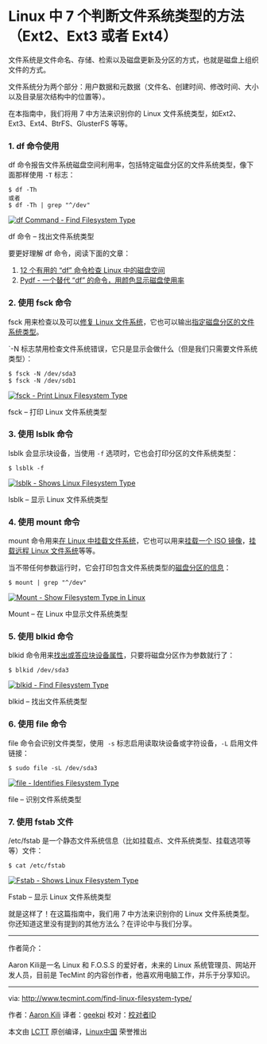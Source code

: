 Linux 中 7 个判断文件系统类型的方法（Ext2、Ext3 或者 Ext4）
============================================================


文件系统是文件命名、存储、检索以及磁盘更新及分区的方式，也就是磁盘上组织文件的方式。

文件系统分为两个部分：用户数据和元数据（文件名、创建时间、修改时间、大小以及目录层次结构中的位置等）。

在本指南中，我们将用 7 中方法来识别你的 Linux 文件系统类型，如Ext2、Ext3、Ext4、BtrFS、GlusterFS 等等。

### 1\. df 命令使用

df 命令报告文件系统磁盘空间利用率，包括特定磁盘分区的文件系统类型，像下面那样使用 `-T` 标志：

```
$ df -Th
或者
$ df -Th | grep "^/dev"
```
[
 ![df Command - Find Filesystem Type](http://www.tecmint.com/wp-content/uploads/2017/03/Find-Filesystem-Type-Using-df-Command.png) 
][3]

df 命令 – 找出文件系统类型

要更好理解 df 命令，阅读下面的文章：

1.  [12 个有用的 “df” 命令检查 Linux 中的磁盘空间][1]
2.  [Pydf - 一个替代 “df” 的命令，用颜色显示磁盘使用率][2]

### 2\. 使用 fsck 命令

fsck 用来检查以及可以[修复 Linux 文件系统][4]，它也可以输出[指定磁盘分区的文件系统类型][5]。

`-N 标志禁用检查文件系统错误，它只是显示会做什么（但是我们只需要文件系统类型）：

```
$ fsck -N /dev/sda3
$ fsck -N /dev/sdb1
```
[
 ![fsck - Print Linux Filesystem Type](http://www.tecmint.com/wp-content/uploads/2017/03/fsck-Print-Linux-Filesystem-Type.png) 
][6]

fsck – 打印 Linux 文件系统类型

### 3\. 使用 lsblk 命令

lsblk 会显示块设备，当使用 `-f` 选项时，它也会打印分区的文件系统类型：

```
$ lsblk -f
```
[
 ![lsblk - Shows Linux Filesystem Type](http://www.tecmint.com/wp-content/uploads/2017/03/lsblk-Shows-Linux-Filesystem-Type.png) 
][7]

lsblk – 显示 Linux 文件系统类型

### 4\. 使用 mount 命令

mount 命令用来[在 Linux 中挂载文件系统][8]，它也可以用来[挂载一个 ISO 镜像][9]，[挂载远程 Linux 文件系统][10]等等。

当不带任何参数运行时，它会打印包含文件系统类型的[磁盘分区的信息][11]：

```
$ mount | grep "^/dev"
```
[
 ![Mount - Show Filesystem Type in Linux](http://www.tecmint.com/wp-content/uploads/2017/03/Mount-Show-Filesystem-Type.png) 
][12]

Mount – 在 Linux 中显示文件系统类型

### 5\. 使用 blkid 命令

blkid 命令用来[找出或答应块设备属性][13]，只要将磁盘分区作为参数就行了：

```
$ blkid /dev/sda3
```
[
 ![blkid - Find Filesystem Type](http://www.tecmint.com/wp-content/uploads/2017/03/blkid-Find-Filesystem-Type.png) 
][14]

blkid – 找出文件系统类型

### 6\. 使用 file 命令

file 命令会识别文件类型，使用  `-s` 标志启用读取块设备或字符设备，`-L` 启用文件链接：

```
$ sudo file -sL /dev/sda3
```
[
 ![file - Identifies Filesystem Type](http://www.tecmint.com/wp-content/uploads/2017/03/file-command-identifies-filesystem-type.png) 
][15]

file – 识别文件系统类型

### 7\. 使用 fstab 文件

/etc/fstab 是一个静态文件系统信息（比如挂载点、文件系统类型、挂载选项等等）文件：

```
$ cat /etc/fstab
```
[
 ![Fstab - Shows Linux Filesystem Type](http://www.tecmint.com/wp-content/uploads/2017/03/fstab-shows-filesystem-types.png) 
][16]

Fstab – 显示 Linux 文件系统类型

就是这样了！在这篇指南中，我们用 7 中方法来识别你的 Linux 文件系统类型。你还知道这里没有提到的其他方法么？在评论中与我们分享。

--------------------------------------------------------------------------------

作者简介：

Aaron Kili是一名 Linux 和 F.O.S.S 的爱好者，未来的 Linux 系统管理员、网站开发人员，目前是 TecMint 的内容创作者，他喜欢用电脑工作，并乐于分享知识。

--------------------------------------------------------------------------------

via: http://www.tecmint.com/find-linux-filesystem-type/

作者：[Aaron Kili][a]
译者：[geekpi](https://github.com/geekpi)
校对：[校对者ID](https://github.com/校对者ID)

本文由 [LCTT](https://github.com/LCTT/TranslateProject) 原创编译，[Linux中国](https://linux.cn/) 荣誉推出

[a]:http://www.tecmint.com/author/aaronkili/

[1]:http://www.tecmint.com/how-to-check-disk-space-in-linux/
[2]:http://www.tecmint.com/pyd-command-to-check-disk-usage/
[3]:http://www.tecmint.com/wp-content/uploads/2017/03/Find-Filesystem-Type-Using-df-Command.png
[4]:http://www.tecmint.com/defragment-linux-system-partitions-and-directories/
[5]:http://www.tecmint.com/manage-file-types-and-set-system-time-in-linux/
[6]:http://www.tecmint.com/wp-content/uploads/2017/03/fsck-Print-Linux-Filesystem-Type.png
[7]:http://www.tecmint.com/wp-content/uploads/2017/03/lsblk-Shows-Linux-Filesystem-Type.png
[8]:http://www.tecmint.com/sshfs-mount-remote-linux-filesystem-directory-using-ssh/
[9]:http://www.tecmint.com/extract-files-from-iso-files-linux/
[10]:http://www.tecmint.com/sshfs-mount-remote-linux-filesystem-directory-using-ssh/
[11]:http://www.tecmint.com/linux-tools-to-monitor-disk-partition-usage/
[12]:http://www.tecmint.com/wp-content/uploads/2017/03/Mount-Show-Filesystem-Type.png
[13]:http://www.tecmint.com/find-usb-device-name-in-linux/
[14]:http://www.tecmint.com/wp-content/uploads/2017/03/blkid-Find-Filesystem-Type.png
[15]:http://www.tecmint.com/wp-content/uploads/2017/03/file-command-identifies-filesystem-type.png
[16]:http://www.tecmint.com/wp-content/uploads/2017/03/fstab-shows-filesystem-types.png
[17]:http://www.tecmint.com/find-linux-filesystem-type/#
[18]:http://www.tecmint.com/find-linux-filesystem-type/#
[19]:http://www.tecmint.com/find-linux-filesystem-type/#
[20]:http://www.tecmint.com/find-linux-filesystem-type/#
[21]:http://www.tecmint.com/find-linux-filesystem-type/#comments
[22]:http://www.tecmint.com/author/aaronkili/
[23]:http://www.tecmint.com/10-useful-free-linux-ebooks-for-newbies-and-administrators/
[24]:http://www.tecmint.com/free-linux-shell-scripting-books/
